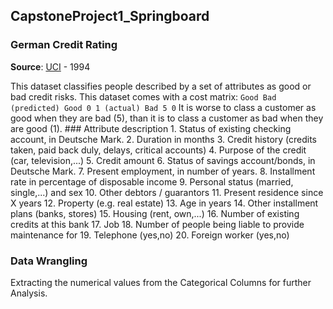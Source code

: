 ## CapstoneProject1_Springboard
### German Credit Rating 
**Source**: [UCI](https://archive.ics.uci.edu/ml/datasets/statlog+(german+credit+data)) - 1994 

This dataset classifies people described by a set of attributes as good or bad credit risks. This dataset comes with a cost matrix: ``` Good Bad (predicted) Good 0 1 (actual) Bad 5 0 ``` It is worse to class a customer as good when they are bad (5), than it is to class a customer as bad when they are good (1). ### Attribute description 1. Status of existing checking account, in Deutsche Mark. 2. Duration in months 3. Credit history (credits taken, paid back duly, delays, critical accounts) 4. Purpose of the credit (car, television,...) 5. Credit amount 6. Status of savings account/bonds, in Deutsche Mark. 7. Present employment, in number of years. 8. Installment rate in percentage of disposable income 9. Personal status (married, single,...) and sex 10. Other debtors / guarantors 11. Present residence since X years 12. Property (e.g. real estate) 13. Age in years 14. Other installment plans (banks, stores) 15. Housing (rent, own,...) 16. Number of existing credits at this bank 17. Job 18. Number of people being liable to provide maintenance for 19. Telephone (yes,no) 20. Foreign worker (yes,no)

### Data Wrangling ###
Extracting the numerical values from the Categorical Columns for further Analysis.
